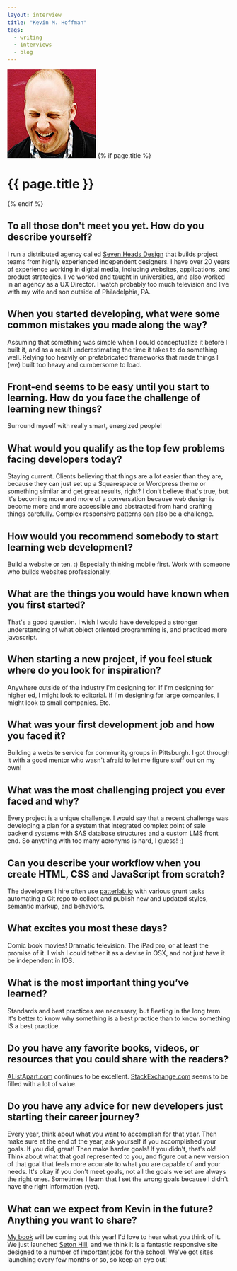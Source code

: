 ```yaml
---
layout: interview
title: "Kevin M. Hoffman"
tags:
  - writing
  - interviews
  - blog
---
```

<img class="home-section__portrait" src="/images/portrait-kevin-m-hoffman.jpg" alt="Photo Kevin M. Hoffman by Michelle Gray"  />
{% if page.title %} 
  <h1 class="interviews__h1">{{ page.title }}</h1> 
{% endif %}

## To all those don't meet you yet. How do you describe yourself?

I run a distributed agency called [Seven Heads Design](http://www.sevenheadsdesign.com) that builds project teams from highly experienced independent designers. I have over 20 years of experience working in digital media, including websites, applications, and product strategies. I've worked and taught in universities, and also worked in an agency as a UX Director. I watch probably too much television and live with my wife and son outside of Philadelphia, PA. 
 
## When you started developing, what were some common mistakes you made along the way?

Assuming that something was simple when I could conceptualize it before I built it, and as a result underestimating the time it takes to do something well. Relying too heavily on prefabricated frameworks that made things I (we) built too heavy and cumbersome to load. 
 
## Front-end seems to be easy until you start to learning. How do you face the challenge of learning new things?

Surround myself with really smart, energized people! 
 
## What would you qualify as the top few problems facing developers today?

Staying current. Clients believing that things are a lot easier than they are, because they can just set up a Squarespace or Wordpress theme or something similar and get great results, right? I don't believe that's true, but it's becoming more and more of a conversation because web design is become more and more accessible and abstracted from hand crafting things carefully. Complex responsive patterns can also be a challenge. 
 
## How would you recommend somebody to start learning web development?

Build a website or ten. :) Especially thinking mobile first. Work with someone who builds websites professionally. 
 
## What are the things you would have known when you first started?

That's a good question. I wish I would have developed a stronger understanding of what object oriented programming is, and practiced more javascript. 
 
## When starting a new project, if you feel stuck where do you look for inspiration?

Anywhere outside of the industry I'm designing for. If I'm designing for higher ed, I might look to editorial. If I'm designing for large companies, I might look to small companies. Etc. 
 
## What was your first development job and how you faced it?

Building a website service for community groups in Pittsburgh. I got through it with a good mentor who wasn't afraid to let me figure stuff out on my own!
 
## What was the most challenging project you ever faced and why?

Every project is a unique challenge. I would say that a recent challenge was developing a plan for a system that integrated complex point of sale backend systems with SAS database structures and a custom LMS front end. So anything with too many acronyms is hard, I guess! ;)
 
## Can you describe your workflow when you create HTML, CSS and JavaScript from scratch?

The developers I hire often use [patterlab.io](http://patternlab.io) with various grunt tasks automating a Git repo to collect and publish new and updated styles, semantic markup, and behaviors. 
 
## What excites you most these days?

Comic book movies! Dramatic television. The iPad pro, or at least the promise of it. I wish I could tether it as a devise in OSX, and not just have it be independent in IOS. 
 
## What is the most important thing you’ve learned?

Standards and best practices are necessary, but fleeting in the long term. It's better to know why something is a best practice than to know something IS a best practice.  
 
## Do you have any favorite books, videos, or resources that you could share with the readers?

[AListApart.com](http://alistapart.com) continues to be excellent. [StackExchange.com](http://stackexchange.com) seems to be filled with a lot of value. 
 
## Do you have any advice for new developers just starting their career journey?

Every year, think about what you want to accomplish for that year. Then make sure at the end of the year, ask yourself if you accomplished your goals. If you did, great! Then make harder goals! If you didn't, that's ok! Think about what that goal represented to you, and figure out a new version of that goal that feels more accurate to what you are capable of and your needs. It's okay if you don't meet goals, not all the goals we set are always the right ones. Sometimes I learn that I set the wrong goals because I didn't have the right information (yet). 
 
## What can we expect from Kevin in the future? Anything you want to share?

[My book](http://rosenfeldmedia.com/books/meeting-design)  will be coming out this year! I'd love to hear what you think of it. We just launched [Seton Hill](http://www.setonhill.edu), and we think it is a fantastic responsive site designed to a number of important jobs for the school. We've got sites launching every few months or so, so keep an eye out!